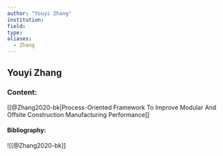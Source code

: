 ```yaml
---
author: "Youyi Zhang"
institution:
field:
type:
aliases:
  - Zhang
---
```


## Youyi Zhang

### Content:
[[@Zhang2020-bk|Process-Oriented Framework To Improve Modular And Offsite Construction Manufacturing Performance]]

#### Bibliography:

![[@Zhang2020-bk]]